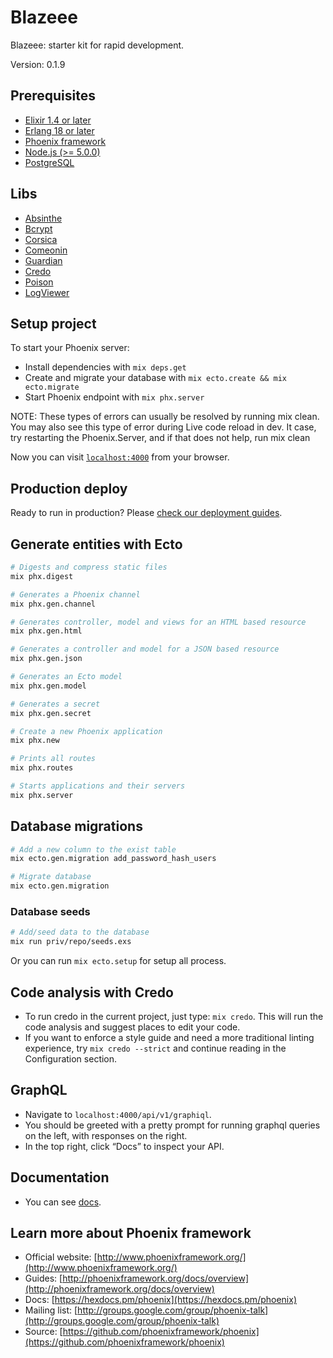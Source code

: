 # Blazeee

Blazeee: starter kit for rapid development.

Version: 0.1.9

## Prerequisites

* [Elixir 1.4 or later](https://elixir-lang.org/)
* [Erlang 18 or later](https://www.erlang.org/)
* [Phoenix framework](https://phoenixframework.org/)
* [Node.js (>= 5.0.0)](https://nodejs.org/en/)
* [PostgreSQL](https://www.postgresql.org/)

## Libs

* [Absinthe](https://github.com/absinthe-graphql/absinthe)
* [Bcrypt](https://github.com/riverrun/bcrypt_elixir)
* [Corsica](https://github.com/whatyouhide/corsica)
* [Comeonin](https://github.com/riverrun/comeonin)
* [Guardian](https://github.com/ueberauth/guardian)
* [Credo](https://github.com/rrrene/credo)
* [Poison](https://github.com/devinus/poison)
* [LogViewer](https://github.com/shufo/log_viewer)

## Setup project

To start your Phoenix server:

* Install dependencies with `mix deps.get`
* Create and migrate your database with `mix ecto.create && mix ecto.migrate`
* Start Phoenix endpoint with `mix phx.server`

NOTE: These types of errors can usually be resolved by running mix clean. You may also see this type of error during Live code reload in dev. It case, try restarting the Phoenix.Server, and if that does not help, run mix clean

Now you can visit [`localhost:4000`](http://localhost:4000) from your browser.

## Production deploy

Ready to run in production? Please [check our deployment guides](http://www.phoenixframework.org/docs/deployment).

## Generate entities with Ecto

```sh
# Digests and compress static files
mix phx.digest

# Generates a Phoenix channel
mix phx.gen.channel

# Generates controller, model and views for an HTML based resource
mix phx.gen.html

# Generates a controller and model for a JSON based resource
mix phx.gen.json

# Generates an Ecto model
mix phx.gen.model

# Generates a secret
mix phx.gen.secret

# Create a new Phoenix application
mix phx.new

# Prints all routes
mix phx.routes

# Starts applications and their servers
mix phx.server
```

## Database migrations

```sh
# Add a new column to the exist table
mix ecto.gen.migration add_password_hash_users

# Migrate database
mix ecto.gen.migration
```

### Database seeds

```sh
# Add/seed data to the database
mix run priv/repo/seeds.exs
```

Or you can run `mix ecto.setup` for setup all process.

## Code analysis with Credo

* To run credo in the current project, just type: `mix credo`. This will run the code analysis and suggest places to edit your code.
* If you want to enforce a style guide and need a more traditional linting experience, try `mix credo --strict` and continue reading in the Configuration section.

## GraphQL

* Navigate to `localhost:4000/api/v1/graphiql`.
* You should be greeted with a pretty prompt for running graphql queries on the left, with responses on the right.
* In the top right, click “Docs” to inspect your API.

## Documentation

* You can see [docs](./docs/ecto.md).

## Learn more about Phoenix framework

* Official website: [http://www.phoenixframework.org/](http://www.phoenixframework.org/)
* Guides: [http://phoenixframework.org/docs/overview](http://phoenixframework.org/docs/overview)
* Docs: [https://hexdocs.pm/phoenix](https://hexdocs.pm/phoenix)
* Mailing list: [http://groups.google.com/group/phoenix-talk](http://groups.google.com/group/phoenix-talk)
* Source: [https://github.com/phoenixframework/phoenix](https://github.com/phoenixframework/phoenix)